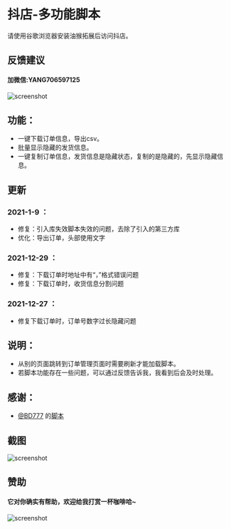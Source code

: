 # 抖店-多功能脚本

 请使用谷歌浏览器安装油猴拓展后访问抖店。

## 反馈建议
#### 加微信:YANG706597125
![screenshot](https://s2.loli.net/2022/01/20/keFMgb3iKC5lPr1.jpg)


## 功能：

- 一键下载订单信息，导出csv。
- 批量显示隐藏的发货信息。
- 一键复制订单信息，发货信息是隐藏状态，复制的是隐藏的，先显示隐藏信息。

## 更新

### 2021-1-9 ：

- 修复：引入库失效脚本失效的问题，去除了引入的第三方库
- 优化：导出订单，头部使用文字

### 2021-12-29 ：

- 修复：下载订单时地址中有“，”格式错误问题
- 修复：下载订单时，收货信息分割问题

### 2021-12-27 ：

- 修复下载订单时，订单号数字过长隐藏问题

## 说明：

- 从别的页面跳转到订单管理页面时需要刷新才能加载脚本。
- 若脚本功能存在一些问题，可以通过反馈告诉我，我看到后会及时处理。

## 感谢：

- [@BD777](https://greasyfork.org/zh-CN/users/177458-bd777) 的[脚本](https://greasyfork.org/zh-CN/scripts/430824-%E6%8A%96%E5%BA%97-%E5%AF%BC%E5%87%BA%E8%AE%A2%E5%8D%95)


## 截图

![screenshot](https://s2.loli.net/2022/01/20/kPRwsLhp5vTOVAe.png)

## 赞助

#### 它对你确实有帮助，欢迎给我打赏一杯咖啡哈~
![screenshot](https://s2.loli.net/2022/01/20/OiAkZD3H1GKojI5.jpg)
